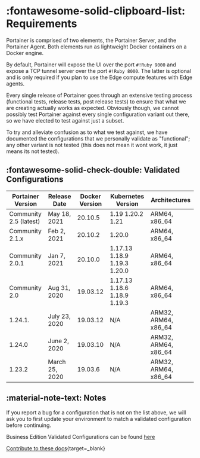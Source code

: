 # :fontawesome-solid-clipboard-list: Requirements
Portainer is comprised of two elements, the Portainer Server, and the Portainer Agent. Both elements run as lightweight Docker containers on a Docker engine.


By default, Portainer will expose the UI over the port `#!Ruby 9000` and expose a TCP tunnel server over the port `#!Ruby 8000`. The latter is optional and is only required if you plan to use the Edge compute features with Edge agents.

Every single release of Portainer goes through an extensive testing process (functional tests, release tests, post release tests) to ensure that what we are creating actually works as expected. Obviously though, we cannot possibly test Portainer against every single configuration variant out there, so we have elected to test against just a subset.

To try and alleviate confusion as to what we test against, we have documented the configurations that we personally validate as "functional"; any other variant is not tested (this does not mean it wont work, it just means its not tested). 

## :fontawesome-solid-check-double: Validated Configurations

| Portainer Version        | Release Date   | Docker Version | Kubernetes Version           | Architectures       | 
|--------------------|--------------|----------------|--------------------|---------------|
| Community 2.5 (latest)   | May 18, 2021   | 20.10.5        | 1.19 1.20.2 1.21             | ARM64, x86_64        |
| Community 2.1.x          | Feb 2, 2021    | 20.10.2        | 1.20.0                       | ARM64, x86_64        |
| Community 2.0.1          | Jan 7, 2021    | 20.10.0        | 1.17.13 1.18.9 1.19.3 1.20.0 | ARM64, x86_64        |
| Community 2.0            | Aug 31, 2020   | 19.03.12       | 1.17.13 1.18.6 1.18.9 1.19.3 | ARM64, x86_64        |
| 1.24.1.                  | July 23, 2020  | 19.03.12       | N/A                          | ARM32, ARM64, x86_64 |
| 1.24.0                   | June 2, 2020   | 19.03.10       | N/A                          | ARM32, ARM64, x86_64 |
| 1.23.2                   | March 25, 2020 | 19.03.6        | N/A                          | ARM32, ARM64, x86_64 |
                 
## :material-note-text: Notes

If you report a bug for a configuration that is not on the list above, we will ask you to first update your environment to match a validated configuration before continuing.

Business Edition Validated Configurations can be found [here](https://documentation.portainer.io/v2.0-be/deploy/requirements/)

[Contribute to these docs](https://github.com/portainer/portainer-docs/blob/master/contributing.md){target=_blank}
